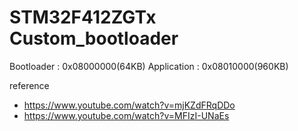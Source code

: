 # STM32F412ZGTx Custom_bootloader

Bootloader : 0x08000000(64KB)
Application : 0x08010000(960KB)

reference 
- https://www.youtube.com/watch?v=mjKZdFRqDDo
- https://www.youtube.com/watch?v=MFIzI-UNaEs
